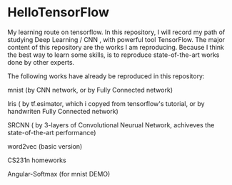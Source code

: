 # HelloTensorFlow
My learning route on tensorflow.
In this repository, I will record my path of studying Deep Learning / CNN , with powerful tool TensorFlow.
The major content of this repository are the works I am reproducing.
Because I think the best way to learn some skills, is to reproduce state-of-the-art works done by other experts.

The following works have already be reproduced in this repository:

mnist (by CNN network, or by Fully Connected network)

Iris ( by  tf.esimator, which i copyed from tensorflow's tutorial, or by handwriten Fully Connected network)

SRCNN ( by 3-layers of Convolutional Neurual Network, achiveves the state-of-the-art performance)

word2vec (basic version)

CS231n homeworks

Angular-Softmax (for mnist DEMO)